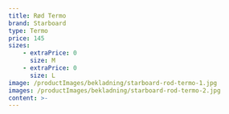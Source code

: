 ```yaml
---
title: Rød Termo
brand: Starboard
type: Termo
price: 145
sizes:
    - extraPrice: 0
      size: M
    - extraPrice: 0
      size: L
image: /productImages/bekladning/starboard-rod-termo-1.jpg
images: /productImages/bekladning/starboard-rod-termo-2.jpg
content: >-
---
```

